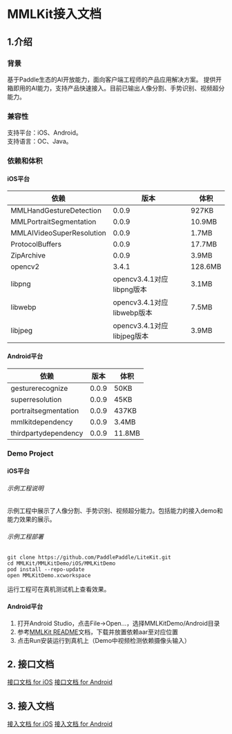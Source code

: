 # MMLKit接入文档
## 1.介绍
### 背景
基于Paddle⽣态的AI开放能⼒，⾯向客户端⼯程师的产品应⽤解决⽅案。 提供开箱即用的AI能力，支持产品快速接入。目前已输出人像分割、手势识别、视频超分能力。

### 兼容性
支持平台：iOS、Android。
<br>
支持语言：OC、Java。

### 依赖和体积
#### iOS平台
|依赖 | 版本| 体积 |
|---|---|---|
|MMLHandGestureDetection| 0.0.9| 927KB |
|MMLPortraitSegmentation| 0.0.9| 10.9MB |
|MMLAIVideoSuperResolution| 0.0.9| 1.7MB |
|ProtocolBuffers| 0.0.9| 17.7MB |
|ZipArchive| 0.0.9| 3.9MB |
|opencv2| 3.4.1| 128.6MB |
|libpng| opencv3.4.1对应libpng版本| 3.1MB |
|libwebp| opencv3.4.1对应libwebp版本| 7.5MB | 
|libjpeg| opencv3.4.1对应libjpeg版本| 3.9MB | 


#### Android平台
|依赖 | 版本| 体积 |
|---|---|---|
|gesturerecognize | 0.0.9 | 50KB |
|superresolution | 0.0.9 | 45KB |
|portraitsegmentation | 0.0.9 | 437KB |
|mmlkitdependency | 0.0.9 | 3.4MB |
|thirdpartydependency | 0.0.9 | 11.8MB |

### Demo Project
#### iOS平台
###### 示例工程说明
示例工程中展示了人像分割、手势识别、视频超分能力。包括能力的接入demo和能力效果的展示。

###### 示例工程部署
```
git clone https://github.com/PaddlePaddle/LiteKit.git
cd MMLKit/MMLKitDemo/iOS/MMLKitDemo
pod install --repo-update
open MMLKitDemo.xcworkspace
```
运行工程可在真机测试机上查看效果。


#### Android平台
1. 打开Android Studio，点击File->Open...，选择MMLKitDemo/Android目录
2. 参考[MMLKit README](/MMLKit/MMLKitDemo/Android/README.md)文档，下载并放置依赖aar至对应位置
3. 点击Run安装运行到真机上（Demo中视频检测依赖摄像头输入）



## 2. 接口文档
[接口文档 for iOS](/Doc/MMLKit接口文档(for%20iOS).md)
[接口文档 for Android](/Doc/MMLKit接入文档(for%20Android).md)


## 3. 接入文档
[接入文档 for iOS](/Doc/MMLKit接入文档(for%20iOS).md)
[接入文档 for Android](/Doc/MMLKit接入文档(for%20Android).md)








